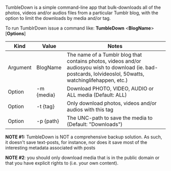 TumbleDown is a simple command-line app that bulk-downloads all of the photos, videos and/or audios files from a particular Tumblr blog, with the option to limit the downloads by media and/or tag.

To run TumblrDown issue a command like: **TumbleDown** <**BlogName**> [**Options**]

|Kind|Value|Notes|
|---|---|---|
|Argument|BlogName|The name of a Tumblr blog  that contains photos, videos and/or audiosyou wish to download (ie. bad-postcards, lolvideoslol, 50watts, watchinglifehappen, etc.)|
|Option|-m {media}|Download PHOTO, VIDEO, AUDIO or ALL media (Default: ALL)|
|Option|-t {tag}|Only download photos, videos and/or audios with this tag|
|Option|-p {path}|The UNC-path to save the media to (Default: "Downloads")|

**NOTE #1:** TumbleDown is NOT a comprehensive backup solution.  As such, it doesn't save text-posts, for instance, nor does it save most of the interesting metadata associated with posts

**NOTE #2**: you should only download media that is in the public domain or that you have explicit rights to (i.e. your own content).
